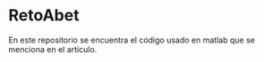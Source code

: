 # RetoAbet
En este repositorio se encuentra el código usado en matlab que se menciona en el artículo. 
